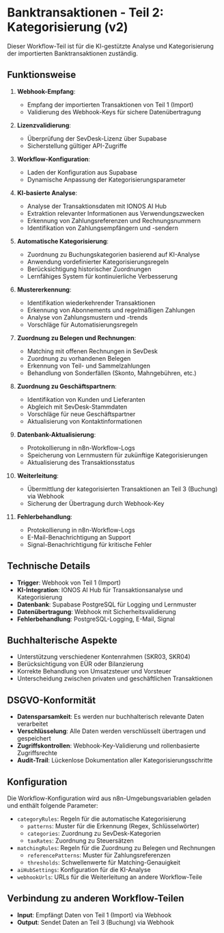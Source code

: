 # Banktransaktionen - Teil 2: Kategorisierung (v2)

Dieser Workflow-Teil ist für die KI-gestützte Analyse und Kategorisierung der importierten Banktransaktionen zuständig.

## Funktionsweise

1. **Webhook-Empfang**:
   - Empfang der importierten Transaktionen von Teil 1 (Import)
   - Validierung des Webhook-Keys für sichere Datenübertragung

2. **Lizenzvalidierung**:
   - Überprüfung der SevDesk-Lizenz über Supabase
   - Sicherstellung gültiger API-Zugriffe

3. **Workflow-Konfiguration**:
   - Laden der Konfiguration aus Supabase
   - Dynamische Anpassung der Kategorisierungsparameter

3. **KI-basierte Analyse**:
   - Analyse der Transaktionsdaten mit IONOS AI Hub
   - Extraktion relevanter Informationen aus Verwendungszwecken
   - Erkennung von Zahlungsreferenzen und Rechnungsnummern
   - Identifikation von Zahlungsempfängern und -sendern

4. **Automatische Kategorisierung**:
   - Zuordnung zu Buchungskategorien basierend auf KI-Analyse
   - Anwendung vordefinierter Kategorisierungsregeln
   - Berücksichtigung historischer Zuordnungen
   - Lernfähiges System für kontinuierliche Verbesserung

5. **Mustererkennung**:
   - Identifikation wiederkehrender Transaktionen
   - Erkennung von Abonnements und regelmäßigen Zahlungen
   - Analyse von Zahlungsmustern und -trends
   - Vorschläge für Automatisierungsregeln

6. **Zuordnung zu Belegen und Rechnungen**:
   - Matching mit offenen Rechnungen in SevDesk
   - Zuordnung zu vorhandenen Belegen
   - Erkennung von Teil- und Sammelzahlungen
   - Behandlung von Sonderfällen (Skonto, Mahngebühren, etc.)

8. **Zuordnung zu Geschäftspartnern**:
   - Identifikation von Kunden und Lieferanten
   - Abgleich mit SevDesk-Stammdaten
   - Vorschläge für neue Geschäftspartner
   - Aktualisierung von Kontaktinformationen

9. **Datenbank-Aktualisierung**:
   - Protokollierung in n8n-Workflow-Logs
   - Speicherung von Lernmustern für zukünftige Kategorisierungen
   - Aktualisierung des Transaktionsstatus

10. **Weiterleitung**:
    - Übermittlung der kategorisierten Transaktionen an Teil 3 (Buchung) via Webhook
    - Sicherung der Übertragung durch Webhook-Key

11. **Fehlerbehandlung**:
    - Protokollierung in n8n-Workflow-Logs
    - E-Mail-Benachrichtigung an Support
    - Signal-Benachrichtigung für kritische Fehler

## Technische Details

- **Trigger**: Webhook von Teil 1 (Import)
- **KI-Integration**: IONOS AI Hub für Transaktionsanalyse und Kategorisierung
- **Datenbank**: Supabase PostgreSQL für Logging und Lernmuster
- **Datenübertragung**: Webhook mit Sicherheitsvalidierung
- **Fehlerbehandlung**: PostgreSQL-Logging, E-Mail, Signal

## Buchhalterische Aspekte

- Unterstützung verschiedener Kontenrahmen (SKR03, SKR04)
- Berücksichtigung von EÜR oder Bilanzierung
- Korrekte Behandlung von Umsatzsteuer und Vorsteuer
- Unterscheidung zwischen privaten und geschäftlichen Transaktionen

## DSGVO-Konformität

- **Datensparsamkeit**: Es werden nur buchhalterisch relevante Daten verarbeitet
- **Verschlüsselung**: Alle Daten werden verschlüsselt übertragen und gespeichert
- **Zugriffskontrollen**: Webhook-Key-Validierung und rollenbasierte Zugriffsrechte
- **Audit-Trail**: Lückenlose Dokumentation aller Kategorisierungsschritte

## Konfiguration

Die Workflow-Konfiguration wird aus n8n-Umgebungsvariablen geladen und enthält folgende Parameter:

- `categoryRules`: Regeln für die automatische Kategorisierung
  - `patterns`: Muster für die Erkennung (Regex, Schlüsselwörter)
  - `categories`: Zuordnung zu SevDesk-Kategorien
  - `taxRates`: Zuordnung zu Steuersätzen
- `matchingRules`: Regeln für die Zuordnung zu Belegen und Rechnungen
  - `referencePatterns`: Muster für Zahlungsreferenzen
  - `thresholds`: Schwellenwerte für Matching-Genauigkeit
- `aiHubSettings`: Konfiguration für die KI-Analyse
- `webhookUrls`: URLs für die Weiterleitung an andere Workflow-Teile

## Verbindung zu anderen Workflow-Teilen

- **Input**: Empfängt Daten von Teil 1 (Import) via Webhook
- **Output**: Sendet Daten an Teil 3 (Buchung) via Webhook
